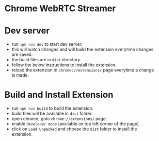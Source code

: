# Chrome WebRTC Streamer

# Dev server
- run `npm run dev` to start dev server.
- this will watch changes and will build the extension everytime changes are saved.
- the build files are in `dist` directory.
- follow the below instructions to install the extension.
- reload the extension in `chrome://extensions/` page everytime a change is made.

# Build and Install Extension

- run `npm run build` to build the extension.
- build files will be available in `dist` folder.
- open chrome, goto `chrome://extensions/` page.
- enable `developer mode` (available on top left corner of the page).
- click on `Load Unpacked` and choose the `dist` folder to install the extension.
